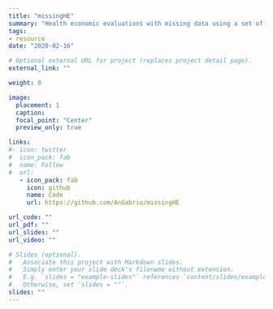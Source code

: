 ```yaml
---
title: "missingHE"
summary: "Health economic evaluations with missing data using a set of pre-defined Bayesian models"
tags:
- resource
date: "2020-02-16"

# Optional external URL for project (replaces project detail page).
external_link: ""

weight: 8

image: 
  placement: 1
  caption: 
  focal_point: "Center"
  preview_only: true

links:
#- icon: twitter
#  icon_pack: fab
#  name: Follow
#  url: 
   - icon_pack: fab
     icon: github
     name: Code
     url: https://github.com/AnGabrio/missingHE

url_code: ""
url_pdf: ""
url_slides: ""
url_video: ""

# Slides (optional).
#   Associate this project with Markdown slides.
#   Simply enter your slide deck's filename without extension.
#   E.g. `slides = "example-slides"` references `content/slides/example-slides.md`.
#   Otherwise, set `slides = ""`.
slides: ""
---
```

